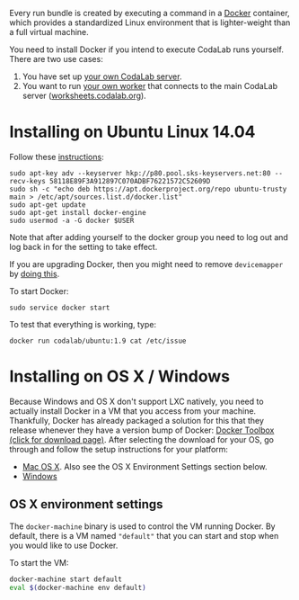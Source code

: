 Every run bundle is created by executing a command in a
[Docker](https://www.docker.com/) container, which provides a standardized
Linux environment that is lighter-weight than a full virtual machine.

You need to install Docker if you intend to execute CodaLab runs yourself.
There are two use cases:

1. You have set up [your own CodaLab server](Server-Setup).
1. You want to run [your own worker](Execution#running-your-own-worker) that
   connects to the main CodaLab server ([worksheets.codalab.org](https://worksheets.codalab.org)).

# Installing on Ubuntu Linux 14.04

Follow these [instructions](https://docs.docker.com/engine/installation/ubuntulinux/):

    sudo apt-key adv --keyserver hkp://p80.pool.sks-keyservers.net:80 --recv-keys 58118E89F3A912897C070ADBF76221572C52609D
    sudo sh -c "echo deb https://apt.dockerproject.org/repo ubuntu-trusty main > /etc/apt/sources.list.d/docker.list"
    sudo apt-get update
    sudo apt-get install docker-engine
    sudo usermod -a -G docker $USER

Note that after adding yourself to the docker group you need to log out and log back in for the setting to take effect.

If you are upgrading Docker, then you might need to remove `devicemapper` by [doing this](https://github.com/docker/docker/issues/14088).

To start Docker:

    sudo service docker start

To test that everything is working, type:

    docker run codalab/ubuntu:1.9 cat /etc/issue

# Installing on OS X / Windows

Because Windows and OS X don't support LXC natively, you need to actually
install Docker in a VM that you access from your machine. Thankfully, Docker
has already packaged a solution for this that they release whenever they have a
version bump of Docker: [Docker Toolbox (click for download
page)](https://www.docker.com/docker-toolbox). After selecting the download for
your OS, go through and follow the setup instructions for your platform:

* [Mac OS X](https://docs.docker.com/mac/). Also see the OS X Environment Settings section below.
* [Windows](https://docs.docker.com/windows/)

## OS X environment settings

The `docker-machine` binary is used to control the VM running Docker. By
default, there is a VM named `"default"` that you can start and stop when you
would like to use Docker.

To start the VM:

```bash
docker-machine start default
eval $(docker-machine env default)
```
